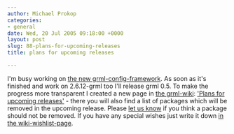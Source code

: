 ```yaml
---
author: Michael Prokop
categories:
- general
date: Wed, 20 Jul 2005 09:18:00 +0000
layout: post
slug: 88-plans-for-upcoming-releases
title: plans for upcoming releases

---
```

I'm busy working on [the new grml\-config\-framework](https://grml.org/config/). As soon as it's finished and work on 2\.6\.12\-grml too I'll release grml 0\.5\. To make the progress more transparent I created a new page in [the grml\-wiki](http://wiki.grml.org/): ['Plans for upcoming releases'](http://wiki.grml.org/doku.php?id=upcoming) \- there you will also find a list of packages which will be removed in the upcoming release. 
Please [let us know](https://grml.org/contact/ "https://grml.org/contact/") if you think a package should not be removed. If you have any special wishes just write it down [in the wiki\-wishlist\-page](http://wiki.grml.org/doku.php?id=wishlist).